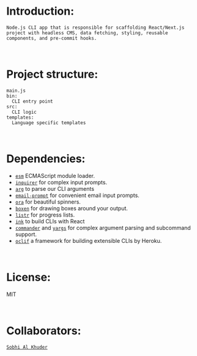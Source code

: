 # Introduction:

    Node.js CLI app that is responsible for scaffolding React/Next.js
    project with headless CMS, data fetching, styling, reusable
    components, and pre-commit hooks.

</br>
  
# Project structure:
    main.js
    bin: 
      CLI entry point
    src: 
      CLI logic
    templates:
      Language specific templates

</br>

# Dependencies:

- [`esm`](https://www.npmjs.com/package/esm) ECMAScript module loader.
- [`inquirer`](https://www.npmjs.com/package/inquirer) for complex input prompts.
- [`arg`](https://www.npmjs.com/package/arg) to parse our CLI arguments
- [`email-prompt`](http://npm.im/email-prompt) for convenient email input prompts.
- [`ora`](http://npm.im/ora) for beautiful spinners.
- [`boxen`](http://npm.im/boxen) for drawing boxes around your output.
- [`listr`](http://npm.im/listr) for progress lists.
- [`ink`](http://npm.im/ink) to build CLIs with React
- [`commander`](http://npm.im/commander) and [`yargs`](https://www.npmjs.com/package/yargs) for complex argument parsing and subcommand support.
- [`oclif`](https://oclif.io/) a framework for building extensible CLIs by Heroku.

<!-- # Commands: -->
</br>

# License:

MIT

</br>

# Collaborators:

[`Sobhi Al Khuder`](https://github.com/Sob7i)
